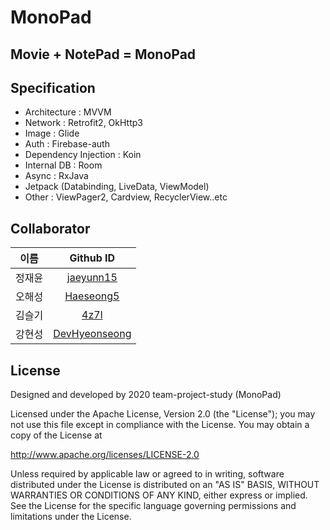# MonoPad


## Movie + NotePad = MonoPad


## Specification
- Architecture : MVVM
- Network : Retrofit2, OkHttp3
- Image : Glide
- Auth : Firebase-auth
- Dependency Injection : Koin
- Internal DB : Room
- Async : RxJava
- Jetpack (Databinding, LiveData, ViewModel)
- Other : ViewPager2, Cardview, RecyclerView..etc

## Collaborator
|이름|Github ID|
|:--:|:--:|
|정재윤|[jaeyunn15](https://github.com/jaeyunn15)|
|오해성|[Haeseong5](https://github.com/Haeseong5)|
|김슬기|[4z7l](https://github.com/4z7l)|
|강현성|[DevHyeonseong](https://github.com/DevHyeonseong)|



## License
Designed and developed by 2020 team-project-study (MonoPad)
 
 Licensed under the Apache License, Version 2.0 (the "License");
 you may not use this file except in compliance with the License.
 You may obtain a copy of the License at
 
 http://www.apache.org/licenses/LICENSE-2.0
 
 Unless required by applicable law or agreed to in writing, software
 distributed under the License is distributed on an "AS IS" BASIS,
 WITHOUT WARRANTIES OR CONDITIONS OF ANY KIND, either express or implied.
 See the License for the specific language governing permissions and
 limitations under the License.

